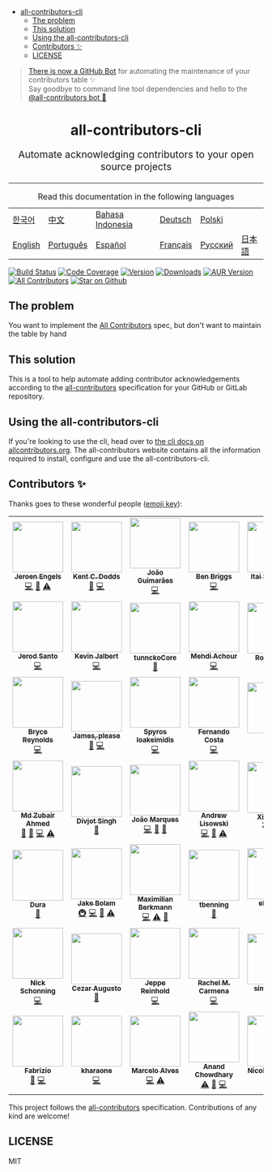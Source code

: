 <!-- START doctoc generated TOC please keep comment here to allow auto update -->
<!-- DON'T EDIT THIS SECTION, INSTEAD RE-RUN doctoc TO UPDATE -->

- [ all-contributors-cli ](#all-contributors-cli)
  - [The problem](#the-problem)
  - [This solution](#this-solution)
  - [Using the all-contributors-cli](#using-the-all-contributors-cli)
  - [Contributors ✨](#contributors-)
  - [LICENSE](#license)

<!-- END doctoc generated TOC please keep comment here to allow auto update -->

> [There is now a GitHub Bot](https://github.com/all-contributors/all-contributors-bot)
> for automating the maintenance of your contributors table ✨<br />Say goodbye
> to command line tool dependencies and hello to the
> [@all-contributors bot 🤖](https://github.com/all-contributors/all-contributors-bot)

<h1 align="center">
  all-contributors-cli
</h1>
<p align="center" style="font-size: 1.2rem;">Automate acknowledging contributors to your open source projects</p>

<hr />

<table>
    <caption>Read this documentation in the following languages</caption>
    <tbody>
        <tr>
            <td><a href="https://allcontributors.org/docs/ko/cli/overview">한국어</a></td>
            <td><a href="https://allcontributors.org/docs/zh-CN/cli/overview">中文</a></td>
            <td><a href="https://allcontributors.org/docs/id/cli/overview">Bahasa Indonesia</a></td>
            <td><a href="https://allcontributors.org/docs/de/cli/overview">Deutsch</a></td>
            <td><a href="https://allcontributors.org/docs/pl/cli/overview">Polski</a></td>
        </tr>
        <tr>
            <td><a href="https://allcontributors.org/docs/en/cli/overview">English</a></td>
            <td><a href="https://allcontributors.org/docs/pt-BR/cli/overview">Português</a></td>
            <td><a href="https://allcontributors.org/docs/es-ES/cli/overview">Español</a></td>
            <td><a href="https://allcontributors.org/docs/fr/cli/overview">Français</a></td>
            <td><a href="https://allcontributors.org/docs/ru/cli/overview">Русский</a></td>
            <td><a href="https://allcontributors.org/docs/ja/cli/overview">日本語</a></td>
        </tr>
    </tbody>
</table>

[![Build Status](https://img.shields.io/circleci/project/all-contributors/all-contributors-cli/master.svg)](https://circleci.com/gh/all-contributors/workflows/all-contributors-cli/tree/master)
[![Code Coverage](https://img.shields.io/codecov/c/github/all-contributors/all-contributors-cli.svg)](https://codecov.io/github/all-contributors/all-contributors-cli)
[![Version](https://img.shields.io/npm/v/all-contributors-cli.svg)](https://www.npmjs.com/package/all-contributors-cli)
[![Downloads](https://img.shields.io/npm/dm/all-contributors-cli.svg)](http://www.npmtrends.com/all-contributors-cli)
[![AUR Version](https://img.shields.io/aur/version/all-contributors-cli.svg)](https://aur.archlinux.org/packages/all-contributors-cli)
[![All Contributors](https://img.shields.io/badge/all_contributors-37-orange.svg?style=flat-square)](#contributors-)
[![Star on Github](https://img.shields.io/github/stars/all-contributors/all-contributors-cli.svg?style=social)](https://github.com/all-contributors/all-contributors-cli/stargazers)

## The problem

You want to implement the
[All Contributors](https://github.com/all-contributors/all-contributors) spec,
but don't want to maintain the table by hand

## This solution

This is a tool to help automate adding contributor acknowledgements according to
the [all-contributors](https://github.com/all-contributors/all-contributors)
specification for your GitHub or GitLab repository.

## Using the all-contributors-cli

If you're looking to use the cli, head over to
[the cli docs on allcontributors.org](https://allcontributors.org/docs/en/cli/overview).
The all-contributors website contains all the information required to install,
configure and use the all-contributors-cli.

## Contributors ✨

Thanks goes to these wonderful people
([emoji key](https://allcontributors.org/docs/en/emoji-key)):

<!-- ALL-CONTRIBUTORS-LIST:START - Do not remove or modify this section -->
<!-- prettier-ignore-start -->
<!-- markdownlint-disable -->
<table>
  <tr>
    <td align="center"><a href="https://github.com/jfmengels"><img src="https://avatars.githubusercontent.com/u/3869412?v=3" width="100px;" alt=""/><br /><sub><b>Jeroen Engels</b></sub></a><br /><a href="https://github.com/all-contributors/all-contributors-cli/commits?author=jfmengels" title="Code">💻</a> <a href="https://github.com/all-contributors/all-contributors-cli/commits?author=jfmengels" title="Documentation">📖</a> <a href="https://github.com/all-contributors/all-contributors-cli/commits?author=jfmengels" title="Tests">⚠️</a></td>
    <td align="center"><a href="http://kentcdodds.com/"><img src="https://avatars.githubusercontent.com/u/1500684?v=3" width="100px;" alt=""/><br /><sub><b>Kent C. Dodds</b></sub></a><br /><a href="https://github.com/all-contributors/all-contributors-cli/commits?author=kentcdodds" title="Documentation">📖</a> <a href="https://github.com/all-contributors/all-contributors-cli/commits?author=kentcdodds" title="Code">💻</a></td>
    <td align="center"><a href="https://github.com/jccguimaraes"><img src="https://avatars.githubusercontent.com/u/14871650?v=3" width="100px;" alt=""/><br /><sub><b>João Guimarães</b></sub></a><br /><a href="https://github.com/all-contributors/all-contributors-cli/commits?author=jccguimaraes" title="Code">💻</a></td>
    <td align="center"><a href="http://beneb.info"><img src="https://avatars.githubusercontent.com/u/1282980?v=3" width="100px;" alt=""/><br /><sub><b>Ben Briggs</b></sub></a><br /><a href="https://github.com/all-contributors/all-contributors-cli/commits?author=ben-eb" title="Code">💻</a></td>
    <td align="center"><a href="https://github.com/itaisteinherz"><img src="https://avatars.githubusercontent.com/u/22768990?v=3" width="100px;" alt=""/><br /><sub><b>Itai Steinherz</b></sub></a><br /><a href="https://github.com/all-contributors/all-contributors-cli/commits?author=itaisteinherz" title="Documentation">📖</a> <a href="https://github.com/all-contributors/all-contributors-cli/commits?author=itaisteinherz" title="Code">💻</a></td>
    <td align="center"><a href="https://github.com/alexjoverm"><img src="https://avatars.githubusercontent.com/u/5701162?v=3" width="100px;" alt=""/><br /><sub><b>Alex Jover</b></sub></a><br /><a href="https://github.com/all-contributors/all-contributors-cli/commits?author=alexjoverm" title="Code">💻</a> <a href="https://github.com/all-contributors/all-contributors-cli/commits?author=alexjoverm" title="Documentation">📖</a></td>
  </tr>
  <tr>
    <td align="center"><a href="https://jerodsanto.net"><img src="https://avatars3.githubusercontent.com/u/8212?v=3" width="100px;" alt=""/><br /><sub><b>Jerod Santo</b></sub></a><br /><a href="https://github.com/all-contributors/all-contributors-cli/commits?author=jerodsanto" title="Code">💻</a></td>
    <td align="center"><a href="https://github.com/kevinjalbert"><img src="https://avatars1.githubusercontent.com/u/574871?v=3" width="100px;" alt=""/><br /><sub><b>Kevin Jalbert</b></sub></a><br /><a href="https://github.com/all-contributors/all-contributors-cli/commits?author=kevinjalbert" title="Code">💻</a></td>
    <td align="center"><a href="https://i.am.charlike.online"><img src="https://avatars3.githubusercontent.com/u/5038030?v=4" width="100px;" alt=""/><br /><sub><b>tunnckoCore</b></sub></a><br /><a href="#tool-charlike" title="Tools">🔧</a></td>
    <td align="center"><a href="https://machour.idk.tn/"><img src="https://avatars2.githubusercontent.com/u/304450?v=4" width="100px;" alt=""/><br /><sub><b>Mehdi Achour</b></sub></a><br /><a href="https://github.com/all-contributors/all-contributors-cli/commits?author=machour" title="Code">💻</a></td>
    <td align="center"><a href="https://codsen.com"><img src="https://avatars1.githubusercontent.com/u/8344688?v=4" width="100px;" alt=""/><br /><sub><b>Roy Revelt</b></sub></a><br /><a href="https://github.com/all-contributors/all-contributors-cli/issues?q=author%3Arevelt" title="Bug reports">🐛</a></td>
    <td align="center"><a href="https://github.com/chrisinajar"><img src="https://avatars1.githubusercontent.com/u/422331?v=4" width="100px;" alt=""/><br /><sub><b>Chris Vickery</b></sub></a><br /><a href="https://github.com/all-contributors/all-contributors-cli/commits?author=chrisinajar" title="Code">💻</a></td>
  </tr>
  <tr>
    <td align="center"><a href="https://github.com/brycereynolds"><img src="https://avatars2.githubusercontent.com/u/1026002?v=4" width="100px;" alt=""/><br /><sub><b>Bryce Reynolds</b></sub></a><br /><a href="https://github.com/all-contributors/all-contributors-cli/commits?author=brycereynolds" title="Code">💻</a></td>
    <td align="center"><a href="http://www.jmeas.com"><img src="https://avatars3.githubusercontent.com/u/2322305?v=4" width="100px;" alt=""/><br /><sub><b>James, please</b></sub></a><br /><a href="#ideas-jmeas" title="Ideas, Planning, & Feedback">🤔</a> <a href="https://github.com/all-contributors/all-contributors-cli/commits?author=jmeas" title="Code">💻</a></td>
    <td align="center"><a href="http://www.spyros.io"><img src="https://avatars3.githubusercontent.com/u/1057324?v=4" width="100px;" alt=""/><br /><sub><b>Spyros Ioakeimidis</b></sub></a><br /><a href="https://github.com/all-contributors/all-contributors-cli/commits?author=spirosikmd" title="Code">💻</a></td>
    <td align="center"><a href="https://github.com/fadc80"><img src="https://avatars3.githubusercontent.com/u/12335761?v=4" width="100px;" alt=""/><br /><sub><b>Fernando Costa</b></sub></a><br /><a href="https://github.com/all-contributors/all-contributors-cli/commits?author=fadc80" title="Code">💻</a></td>
    <td align="center"><a href="https://snipe.net"><img src="https://avatars0.githubusercontent.com/u/197404?v=4" width="100px;" alt=""/><br /><sub><b>snipe</b></sub></a><br /><a href="https://github.com/all-contributors/all-contributors-cli/commits?author=snipe" title="Documentation">📖</a></td>
    <td align="center"><a href="http://gantlaborde.com/"><img src="https://avatars0.githubusercontent.com/u/997157?v=4" width="100px;" alt=""/><br /><sub><b>Gant Laborde</b></sub></a><br /><a href="https://github.com/all-contributors/all-contributors-cli/commits?author=GantMan" title="Code">💻</a></td>
  </tr>
  <tr>
    <td align="center"><a href="https://in.linkedin.com/in/mzubairahmed"><img src="https://avatars2.githubusercontent.com/u/17708702?v=4" width="100px;" alt=""/><br /><sub><b>Md Zubair Ahmed</b></sub></a><br /><a href="https://github.com/all-contributors/all-contributors-cli/commits?author=M-ZubairAhmed" title="Documentation">📖</a> <a href="https://github.com/all-contributors/all-contributors-cli/issues?q=author%3AM-ZubairAhmed" title="Bug reports">🐛</a> <a href="https://github.com/all-contributors/all-contributors-cli/commits?author=M-ZubairAhmed" title="Code">💻</a> <a href="https://github.com/all-contributors/all-contributors-cli/commits?author=M-ZubairAhmed" title="Tests">⚠️</a></td>
    <td align="center"><a href="http://bogas04.github.io"><img src="https://avatars3.githubusercontent.com/u/6177621?v=4" width="100px;" alt=""/><br /><sub><b>Divjot Singh</b></sub></a><br /><a href="https://github.com/all-contributors/all-contributors-cli/commits?author=bogas04" title="Documentation">📖</a></td>
    <td align="center"><a href="https://github.com/tigermarques"><img src="https://avatars0.githubusercontent.com/u/15315098?v=4" width="100px;" alt=""/><br /><sub><b>João Marques</b></sub></a><br /><a href="https://github.com/all-contributors/all-contributors-cli/commits?author=tigermarques" title="Code">💻</a> <a href="https://github.com/all-contributors/all-contributors-cli/commits?author=tigermarques" title="Documentation">📖</a> <a href="#ideas-tigermarques" title="Ideas, Planning, & Feedback">🤔</a></td>
    <td align="center"><a href="http://hipstersmoothie.com"><img src="https://avatars3.githubusercontent.com/u/1192452?v=4" width="100px;" alt=""/><br /><sub><b>Andrew Lisowski</b></sub></a><br /><a href="https://github.com/all-contributors/all-contributors-cli/commits?author=hipstersmoothie" title="Code">💻</a> <a href="https://github.com/all-contributors/all-contributors-cli/commits?author=hipstersmoothie" title="Documentation">📖</a> <a href="https://github.com/all-contributors/all-contributors-cli/commits?author=hipstersmoothie" title="Tests">⚠️</a></td>
    <td align="center"><a href="https://github.com/chinesedfan"><img src="https://avatars3.githubusercontent.com/u/1736154?v=4" width="100px;" alt=""/><br /><sub><b>Xianming Zhong</b></sub></a><br /><a href="https://github.com/all-contributors/all-contributors-cli/commits?author=chinesedfan" title="Documentation">📖</a></td>
    <td align="center"><a href="https://github.com/xuchaoying"><img src="https://avatars2.githubusercontent.com/u/8073251?v=4" width="100px;" alt=""/><br /><sub><b>C.Y.Xu</b></sub></a><br /><a href="https://github.com/all-contributors/all-contributors-cli/commits?author=xuchaoying" title="Code">💻</a></td>
  </tr>
  <tr>
    <td align="center"><a href="https://github.com/chris-dura"><img src="https://avatars3.githubusercontent.com/u/3680914?v=4" width="100px;" alt=""/><br /><sub><b>Dura</b></sub></a><br /><a href="https://github.com/all-contributors/all-contributors-cli/commits?author=chris-dura" title="Documentation">📖</a></td>
    <td align="center"><a href="https://jakebolam.com"><img src="https://avatars2.githubusercontent.com/u/3534236?v=4" width="100px;" alt=""/><br /><sub><b>Jake Bolam</b></sub></a><br /><a href="#infra-jakebolam" title="Infrastructure (Hosting, Build-Tools, etc)">🚇</a> <a href="https://github.com/all-contributors/all-contributors-cli/commits?author=jakebolam" title="Code">💻</a> <a href="https://github.com/all-contributors/all-contributors-cli/commits?author=jakebolam" title="Documentation">📖</a> <a href="https://github.com/all-contributors/all-contributors-cli/commits?author=jakebolam" title="Tests">⚠️</a></td>
    <td align="center"><a href="http://maxcubing.wordpress.com"><img src="https://avatars0.githubusercontent.com/u/8260834?v=4" width="100px;" alt=""/><br /><sub><b>Maximilian Berkmann</b></sub></a><br /><a href="https://github.com/all-contributors/all-contributors-cli/commits?author=Berkmann18" title="Code">💻</a> <a href="https://github.com/all-contributors/all-contributors-cli/commits?author=Berkmann18" title="Tests">⚠️</a> <a href="https://github.com/all-contributors/all-contributors-cli/commits?author=Berkmann18" title="Documentation">📖</a></td>
    <td align="center"><a href="https://github.com/tbenning"><img src="https://avatars2.githubusercontent.com/u/7265547?v=4" width="100px;" alt=""/><br /><sub><b>tbenning</b></sub></a><br /><a href="#design-tbenning" title="Design">🎨</a></td>
    <td align="center"><a href="https://twitter.com/ehmicky"><img src="https://avatars2.githubusercontent.com/u/8136211?v=4" width="100px;" alt=""/><br /><sub><b>ehmicky</b></sub></a><br /><a href="https://github.com/all-contributors/all-contributors-cli/commits?author=ehmicky" title="Code">💻</a></td>
    <td align="center"><a href="https://ghuser.io/jamesgeorge007"><img src="https://avatars2.githubusercontent.com/u/25279263?v=4" width="100px;" alt=""/><br /><sub><b>James George</b></sub></a><br /><a href="https://github.com/all-contributors/all-contributors-cli/commits?author=jamesgeorge007" title="Code">💻</a></td>
  </tr>
  <tr>
    <td align="center"><a href="https://github.com/nschonni"><img src="https://avatars2.githubusercontent.com/u/1297909?v=4" width="100px;" alt=""/><br /><sub><b>Nick Schonning</b></sub></a><br /><a href="https://github.com/all-contributors/all-contributors-cli/commits?author=nschonni" title="Code">💻</a></td>
    <td align="center"><a href="https://cezaraugusto.net/"><img src="https://avatars0.githubusercontent.com/u/4672033?v=4" width="100px;" alt=""/><br /><sub><b>Cezar Augusto</b></sub></a><br /><a href="https://github.com/all-contributors/all-contributors-cli/commits?author=cezaraugusto" title="Documentation">📖</a></td>
    <td align="center"><a href="https://reinhold.is"><img src="https://avatars1.githubusercontent.com/u/5678122?v=4" width="100px;" alt=""/><br /><sub><b>Jeppe Reinhold</b></sub></a><br /><a href="https://github.com/all-contributors/all-contributors-cli/commits?author=JReinhold" title="Code">💻</a></td>
    <td align="center"><a href="https://rachelcarmena.github.io"><img src="https://avatars0.githubusercontent.com/u/22792183?v=4" width="100px;" alt=""/><br /><sub><b>Rachel M. Carmena</b></sub></a><br /><a href="https://github.com/all-contributors/all-contributors-cli/commits?author=rachelcarmena" title="Code">💻</a></td>
    <td align="center"><a href="https://github.com/simon300000"><img src="https://avatars1.githubusercontent.com/u/12656264?v=4" width="100px;" alt=""/><br /><sub><b>simon3000</b></sub></a><br /><a href="https://github.com/all-contributors/all-contributors-cli/commits?author=simon300000" title="Tests">⚠️</a></td>
    <td align="center"><a href="https://sno2wman.dev/"><img src="https://avatars3.githubusercontent.com/u/15155608?v=4" width="100px;" alt=""/><br /><sub><b>SnO₂WMaN</b></sub></a><br /><a href="https://github.com/all-contributors/all-contributors-cli/commits?author=SnO2WMaN" title="Code">💻</a></td>
  </tr>
  <tr>
    <td align="center"><a href="https://www.destro.me"><img src="https://avatars1.githubusercontent.com/u/7031675?v=4" width="100px;" alt=""/><br /><sub><b>Fabrizio</b></sub></a><br /><a href="https://github.com/all-contributors/all-contributors-cli/issues?q=author%3Adexpota" title="Bug reports">🐛</a> <a href="https://github.com/all-contributors/all-contributors-cli/commits?author=dexpota" title="Code">💻</a></td>
    <td align="center"><a href="https://github.com/kharaone"><img src="https://avatars1.githubusercontent.com/u/6599271?v=4" width="100px;" alt=""/><br /><sub><b>kharaone</b></sub></a><br /><a href="https://github.com/all-contributors/all-contributors-cli/commits?author=kharaone" title="Code">💻</a></td>
    <td align="center"><a href="https://github.com/marceloalves"><img src="https://avatars1.githubusercontent.com/u/216782?v=4" width="100px;" alt=""/><br /><sub><b>Marcelo Alves</b></sub></a><br /><a href="https://github.com/all-contributors/all-contributors-cli/commits?author=MarceloAlves" title="Code">💻</a> <a href="https://github.com/all-contributors/all-contributors-cli/commits?author=MarceloAlves" title="Tests">⚠️</a></td>
    <td align="center"><a href="https://anandchowdhary.com/?utm_source=github&utm_campaign=about-link"><img src="https://avatars3.githubusercontent.com/u/2841780?v=4" width="100px;" alt=""/><br /><sub><b>Anand Chowdhary</b></sub></a><br /><a href="https://github.com/all-contributors/all-contributors-cli/commits?author=AnandChowdhary" title="Tests">⚠️</a> <a href="https://github.com/all-contributors/all-contributors-cli/issues?q=author%3AAnandChowdhary" title="Bug reports">🐛</a> <a href="https://github.com/all-contributors/all-contributors-cli/commits?author=AnandChowdhary" title="Code">💻</a></td>
    <td align="center"><a href="https://phacks.dev/"><img src="https://avatars1.githubusercontent.com/u/2587348?v=4" width="100px;" alt=""/><br /><sub><b>Nicolas Goutay</b></sub></a><br /><a href="https://github.com/all-contributors/all-contributors-cli/commits?author=phacks" title="Code">💻</a></td>
    <td align="center"><a href="https://github.com/tylerkrupicka"><img src="https://avatars1.githubusercontent.com/u/5761061?s=460&v=4" width="100px;" alt=""/><br /><sub><b>Tyler Krupicka</b></sub></a><br /><a href="https://github.com/all-contributors/all-contributors-cli/commits?author=tylerkrupicka" title="Code">💻</a> <a href="https://github.com/all-contributors/all-contributors-cli/commits?author=tylerkrupicka" title="Tests">⚠️</a></td>
    <td align="center"><a href="https://github.com/smoia"><img src="https://avatars3.githubusercontent.com/u/35300580?v=4" width="100px;" alt=""/><br /><sub><b>Stefano Moia</b></sub></a><br /><a href="https://github.com/all-contributors/all-contributors-cli/commits?author=smoia" title="Code">💻</a></td>
    <td align="center"><a href="https://github.com/ilai-deutel"><img src="https://avatars0.githubusercontent.com/u/10098207?v=4" width="100px;" alt=""/><br /><sub><b>Ilaï Deutel</b></sub></a><br /><a href="#platform-ilai-deutel" title="Packaging/porting to new platform">📦</a></td>
  </tr>
</table>

<!-- markdownlint-enable -->
<!-- prettier-ignore-end -->

<!-- ALL-CONTRIBUTORS-LIST:END -->

This project follows the
[all-contributors](https://github.com/all-contributors/all-contributors)
specification. Contributions of any kind are welcome!

## LICENSE

MIT
